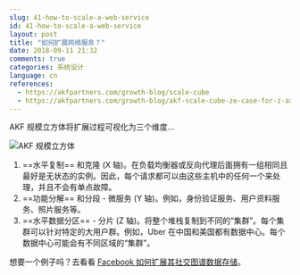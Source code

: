 ```yaml
---
slug: 41-how-to-scale-a-web-service
id: 41-how-to-scale-a-web-service
layout: post
title: "如何扩展网络服务？"
date: 2018-09-11 21:32
comments: true
categories: 系统设计
language: cn
references:
  - https://akfpartners.com/growth-blog/scale-cube
  - https://akfpartners.com/growth-blog/akf-scale-cube-ze-case-for-z-axis
---
```


AKF 规模立方体将扩展过程可视化为三个维度…

![AKF 规模立方体](/img/akf-scale-cube.gif)

1. ==水平复制== 和克隆 (X 轴)。在负载均衡器或反向代理后面拥有一组相同且最好是无状态的实例。因此，每个请求都可以由这些主机中的任何一个来处理，并且不会有单点故障。
2. ==功能分解== 和分段 - 微服务 (Y 轴)。例如，身份验证服务、用户资料服务、照片服务等。
3. ==水平数据分区== - 分片 (Z 轴)。将整个堆栈复制到不同的“集群”。每个集群可以针对特定的大用户群。例如，Uber 在中国和美国都有数据中心。每个数据中心可能会有不同区域的“集群”。

想要一个例子吗？去看看 [Facebook 如何扩展其社交图谱数据存储](https://tianpan.co/notes/49-facebook-tao)。